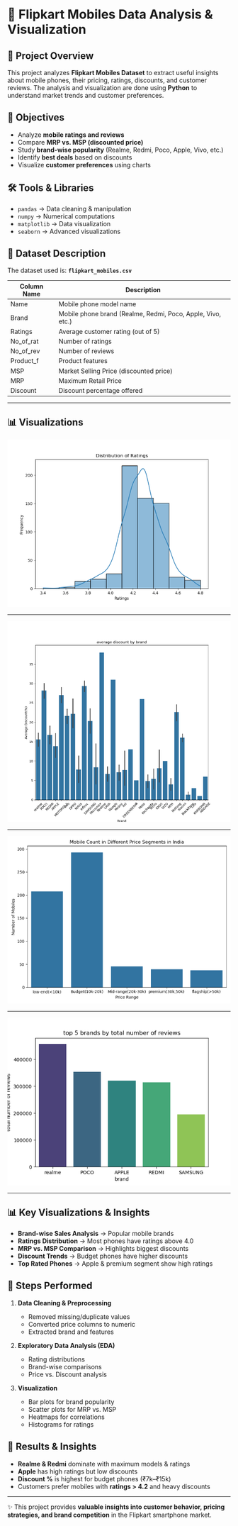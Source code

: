 # 📱 Flipkart Mobiles Data Analysis & Visualization

## 📌 Project Overview  
This project analyzes **Flipkart Mobiles Dataset** to extract useful insights about mobile phones, their pricing, ratings, discounts, and customer reviews. The analysis and visualization are done using **Python** to understand market trends and customer preferences.  

## 🎯 Objectives  
- Analyze **mobile ratings and reviews**  
- Compare **MRP vs. MSP (discounted price)**  
- Study **brand-wise popularity** (Realme, Redmi, Poco, Apple, Vivo, etc.)  
- Identify **best deals** based on discounts  
- Visualize **customer preferences** using charts  

## 🛠️ Tools & Libraries  
- `pandas` → Data cleaning & manipulation  
- `numpy` → Numerical computations  
- `matplotlib` → Data visualization  
- `seaborn` → Advanced visualizations  

## 📂 Dataset Description  
The dataset used is: **`flipkart_mobiles.csv`**  

| Column Name    | Description |
|----------------|-------------|
| Name           | Mobile phone model name |
| Brand          | Mobile phone brand (Realme, Redmi, Poco, Apple, Vivo, etc.) |
| Ratings        | Average customer rating (out of 5) |
| No_of_rat      | Number of ratings |
| No_of_rev      | Number of reviews |
| Product_f      | Product features |
| MSP            | Market Selling Price (discounted price) |
| MRP            | Maximum Retail Price |
| Discount       | Discount percentage offered |

---


## 📊 Visualizations

[![flipkart1](https://github.com/samiksha29-patil/Flipkart-Mobiles-Data-Analysis-Visualization-in-Python/blob/main/flipkart1.png)](https://github.com/samiksha29-patil/Flipkart-Mobiles-Data-Analysis-Visualization-in-Python/blob/main/flipkart1.png)  

---

[![flipkart2](https://github.com/samiksha29-patil/Flipkart-Mobiles-Data-Analysis-Visualization-in-Python/blob/main/flipkart2.png)](https://github.com/samiksha29-patil/Flipkart-Mobiles-Data-Analysis-Visualization-in-Python/blob/main/flipkart2.png)  

---

[![flipkart3](https://github.com/samiksha29-patil/Flipkart-Mobiles-Data-Analysis-Visualization-in-Python/blob/main/flipkart3.png)](https://github.com/samiksha29-patil/Flipkart-Mobiles-Data-Analysis-Visualization-in-Python/blob/main/flipkart3.png)  

---

[![flipkart5](https://github.com/samiksha29-patil/Flipkart-Mobiles-Data-Analysis-Visualization-in-Python/blob/main/flipkart5.png)](https://github.com/samiksha29-patil/Flipkart-Mobiles-Data-Analysis-Visualization-in-Python/blob/main/flipkart5.png)  


---


## 📊 Key Visualizations & Insights  
- **Brand-wise Sales Analysis** → Popular mobile brands  
- **Ratings Distribution** → Most phones have ratings above 4.0  
- **MRP vs. MSP Comparison** → Highlights biggest discounts  
- **Discount Trends** → Budget phones have higher discounts  
- **Top Rated Phones** → Apple & premium segment show high ratings  

## 🚀 Steps Performed  
1. **Data Cleaning & Preprocessing**  
   - Removed missing/duplicate values  
   - Converted price columns to numeric  
   - Extracted brand and features  

2. **Exploratory Data Analysis (EDA)**  
   - Rating distributions  
   - Brand-wise comparisons  
   - Price vs. Discount analysis  

3. **Visualization**  
   - Bar plots for brand popularity  
   - Scatter plots for MRP vs. MSP  
   - Heatmaps for correlations  
   - Histograms for ratings  

## 📌 Results & Insights  
- **Realme & Redmi** dominate with maximum models & ratings  
- **Apple** has high ratings but low discounts  
- **Discount %** is highest for budget phones (₹7k–₹15k)  
- Customers prefer mobiles with **ratings > 4.2** and heavy discounts  

---

✨ This project provides **valuable insights into customer behavior, pricing strategies, and brand competition** in the Flipkart smartphone market.
